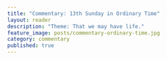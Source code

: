 ```yaml
---
title: "Commentary: 13th Sunday in Ordinary Time"
layout: reader
description: "Theme: That we may have life."
feature_image: posts/commentary-ordinary-time.jpg
category: commentary
published: true
---
```

